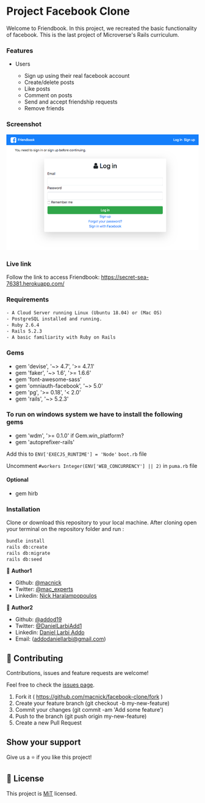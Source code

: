 # Project Facebook Clone

Welcome to Friendbook. In this project, we recreated the basic functionality of facebook. This is the last project of Microverse's Rails curriculum.

### Features

- Users

  - Sign up using their real facebook account
  - Create/delete posts
  - Like posts
  - Comment on posts
  - Send and accept friendship requests
  - Remove friends

### Screenshot

![screenshot](app/assets/images/screenshot.png)

### Live link

Follow the link to access Friendbook: https://secret-sea-76381.herokuapp.com/

### Requirements

```
- A Cloud Server running Linux (Ubuntu 18.04) or (Mac OS)
- PostgreSQL installed and running.
- Ruby 2.6.4
- Rails 5.2.3
- A basic familiarity with Ruby on Rails

```

### Gems

- gem 'devise', '~> 4.7', '>= 4.7.1'
- gem 'faker', '~> 1.6', '>= 1.6.6'
- gem 'font-awesome-sass'
- gem 'omniauth-facebook', '~> 5.0'
- gem 'pg', '>= 0.18', '< 2.0'
- gem 'rails', '~> 5.2.3'

### To run on windows system we have to install the following gems

- gem 'wdm', '>= 0.1.0' if Gem.win_platform?
- gem 'autoprefixer-rails'

Add this to ```ENV['EXECJS_RUNTIME'] = 'Node'```  ```boot.rb``` file 

Uncomment ``` #workers Integer(ENV['WEB_CONCURRENCY'] || 2) ``` in ```puma.rb``` file

#### Optional

- gem hirb

### Installation

Clone or download this repository to your local machine. After cloning open your terminal on the repository folder and run :

```
bundle install
rails db:create
rails db:migrate
rails db:seed
```

👤 **Author1**

- Github: [@macnick](https://github.com/macnick)
- Twitter: [@mac_experts](https://twitter.com/mac_experts)
- Linkedin: [Nick Haralampopoulos](https://www.linkedin.com/in/nick-haralampopoulos-26a55412a/)

👤 **Author2**

- Github: [@addod19](https://github.com/addod19)
- Twitter: [@DanielLarbiAdd1](https://twitter.com/DanielLarbiAdd1)
- Linkedin: [Daniel Larbi Addo](https://linkedin.com/in/daniel-larbi-addo-9738b0128/)
- Email: (addodaniellarbi@gmail.com)

## 🤝 Contributing

Contributions, issues and feature requests are welcome!

Feel free to check the [issues page](https://github.com/macnick/facebook-clone/issues).

1. Fork it ( https://github.com/macnick/facebook-clone/fork )
2. Create your feature branch (git checkout -b my-new-feature)
3. Commit your changes (git commit -am 'Add some feature')
4. Push to the branch (git push origin my-new-feature)
5. Create a new Pull Request

## Show your support

Give us a ⭐️ if you like this project!

## 📝 License

This project is [MiT](LICENSE) licensed.

```

```
